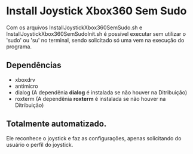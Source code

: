 # Install Joystick Xbox360 Sem Sudo

Com os arquivos InstallJoystickXbox360SemSudo.sh e InstallJoystickXbox360SemSudoInit.sh é possível executar sem utilizar o 'sudo' ou 'su' no terminal, 
sendo solicitado só uma vem na execução do programa.

## Dependências

- xboxdrv
- antimicro
- dialog (A dependênia **dialog** é instalada se não houver na Ditribuição)
- roxterm (A dependênia **roxterm** é instalada se não houver na Ditribuição)

## Totalmente automatizado.

Ele reconhece o joystick e faz as configurações, apenas solicitando do usuário o perfil do joystick.
